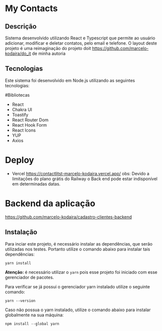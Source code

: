 # My Contacts

## Descrição
Sistema desenvolvido utilizando React e Typescript que permite ao usuário adicionar, modificar e deletar contatos, pelo email e telefone.
 O layout deste projeto é uma reimaginação do projeto doit https://github.com/marcelo-kodaira/do_it de minha autoria

## Tecnologias
Este sistema foi desenvolvido em Node.js utilizando as seguintes tecnologias:

#Bibliotecas
- React
- Chakra UI
- Toastify
- React Router Dom
- React Hook Form
- React Icons
- YUP
- Axios

# Deploy
- Vercel
https://contactlitst-marcelo-kodaira.vercel.app/
obs: Devido a limitações do plano grátis do Railway o Back end pode estar indisponível em determinadas datas.

# Backend da aplicação

https://github.com/marcelo-kodaira/cadastro-clientes-backend


## Instalação
Para inciar este projeto, é necessário instalar as dependências, que serão utilizadas nos testes. Portanto utilize o comando abaixo para instalar tais dependências:

````
yarn install
````


**Atenção:** é necessário utilizar o `yarn` pois esse projeto foi iniciado com esse gerenciador de pacotes.

Para verificar se já possui o gerenciador yarn instalado utilize o seguinte comando:

````
yarn --version
````

Caso não possua o yarn instalado, utilize o comando abaixo para instalar globalmente na sua máquina:

````
npm install --global yarn
````
